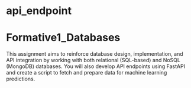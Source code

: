 
# api_endpoint
# Formative1_Databases
This assignment aims to reinforce database design, implementation, and API integration by working with both relational (SQL-based) and NoSQL (MongoDB) databases. You will also develop API endpoints using FastAPI and create a script to fetch and prepare data for machine learning predictions.

